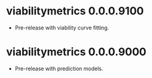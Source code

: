 # viabilitymetrics  0.0.0.9100

* Pre-release with viability curve fitting.

# viabilitymetrics  0.0.0.9000

* Pre-release with prediction models.
